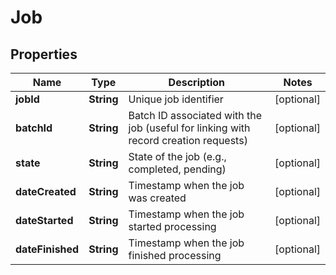 

# Job


## Properties

| Name | Type | Description | Notes |
|------------ | ------------- | ------------- | -------------|
|**jobId** | **String** | Unique job identifier |  [optional] |
|**batchId** | **String** | Batch ID associated with the job (useful for linking with record creation requests) |  [optional] |
|**state** | **String** | State of the job (e.g., completed, pending) |  [optional] |
|**dateCreated** | **String** | Timestamp when the job was created |  [optional] |
|**dateStarted** | **String** | Timestamp when the job started processing |  [optional] |
|**dateFinished** | **String** | Timestamp when the job finished processing |  [optional] |



